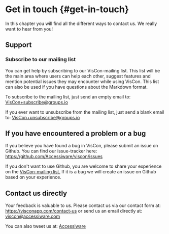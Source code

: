 
# Get in touch {#get-in-touch}

In this chapter you will find all the different ways to contact us. We really want to hear from you!

## Support

### Subscribe to our mailing list

You can  get help by subscribing to our VisCon-mailing list. This list will be the main area where users can help each other, suggest features and mention potential issues they may encounter while using VisCon. This list can also be used if you have questions about the Markdown format.

To subscribe to the mailing list, just send an empty email to:
<VisCon+subscribe@groups.io>

If you ever want to unsubscribe from the mailing list, just send a blank email to:
<VisCon+unsubscribe@groups.io>

## If you have encountered a problem or a bug

If you believe you have found a bug in VisCon, please submit an issue on Github.
You can find our issue-tracker here:
<https://github.com/Accessiware/viscon/issues>

If you don't want to use Github, you are welcome to share your experience on the [VisCon-mailing list.](#subscribe-to-our-mailing-list) If it is a bug we will create an issue on Github based on your experience.

## Contact us directly

Your feedback is valuable to us. Please contact us via our contact form at:
<https://visconapp.com/contact-us>
or send us an email directly at:
<viscon@accessiware.com>

You can also tweet us at: [Accessiware](https://twitter.com/accessiware)